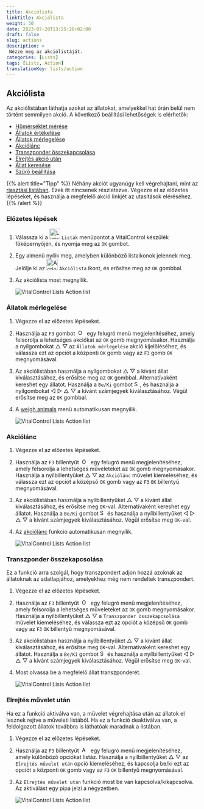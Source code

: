 ```yaml
---
title: Akciólista
linkTitle: Akciólista
weight: 30
date: 2023-07-28T13:25:28+02:00
draft: false
slug: actions
description: >
 Nézze meg az akciólistáját.
categories: [Lists]
tags: [Lists, Action]
translationKey: lists/action
---
```

## Akciólista

Az akciólistában láthatja azokat az állatokat, amelyekkel hat órán belül nem történt semmilyen akció. A következő beállítási lehetőségek is elérhetők:

- [Hőmérséklet mérése](../alarm/#take-temperature)
- [Állatok értékelése](../alarm/#rate-animal)
- [Állatok mérlegelése](#weigh-animals)
- [Akciólánc](#chain-of-action)
- [Transzponder összekapcsolása](#link-transponder)
- [Elrejtés akció után](#hide-after-action)
- [Állat keresése](../alarm/#search-animal)
- [Szűrő beállítása](../alarm/#set-filter)

{{% alert title="Tipp" %}}
Néhány akciót ugyanúgy kell végrehajtani, mint az [riasztási listában](../alarm). Ezek itt nincsenek részletezve. Végezze el az előzetes lépéseket, és használja a megfelelő akció linkjét az utasítások eléréséhez.
{{% /alert %}}

### Előzetes lépések

1. Válassza ki a <img src="/icons/main/lists.svg" width="28" align="bottom" alt="Lists" />  `Listák` menüpontot a VitalControl készülék főképernyőjén, és nyomja meg az `OK` gombot.

2. Egy almenü nyílik meg, amelyben különböző listaikonok jelennek meg. Jelölje ki az <img src="/icons/lists/actionlist.svg" width="30" align="bottom" alt="Action list" /> `Akciólista` ikont, és erősítse meg az `OK` gombbal.

3. Az akciólista most megnyílik.

   ![VitalControl Lists Action list](../images/firststeps3.png "Előzetes lépések")

### Állatok mérlegelése

1. Végezze el az előzetes lépéseket.

2. Használja az `F3` gombot &nbsp;<img src="/icons/footer/open-popup.svg" width="15" align="bottom" alt="Open popup" />&nbsp; egy felugró menü megjelenítéséhez, amely felsorolja a lehetséges akciókat az `OK` gomb megnyomásakor. Használja a nyílgombokat △ ▽ az `Állatok mérlegelése` akció kijelöléséhez, és válassza ezt az opciót a központi `OK` gomb vagy az `F3` gomb `OK` megnyomásával.

3. Az akciólistában használja a nyílgombokat △ ▽ a kívánt állat kiválasztásához, és erősítse meg az `OK` gombbal. Alternatívaként kereshet egy állatot. Használja a `Be/Ki` gombot <img src="/icons/footer/search.svg" width="15" align="bottom" alt="Search" />, és használja a nyílgombokat ◁ ▷ △ ▽ a kívánt számjegyek kiválasztásához. Végül erősítse meg az `OK` gombbal.


4. A [weigh animals](..) menü automatikusan megnyílik.

   ![VitalControl Lists Action list](../images/weightanimals.png "Weigh animals")

### Akciólánc

1. Végezze el az előzetes lépéseket.

2. Használja az `F3` billentyűt &nbsp;<img src="/icons/footer/open-popup.svg" width="15" align="bottom" alt="Open popup" />&nbsp; egy felugró menü megjelenítéséhez, amely felsorolja a lehetséges műveleteket az `OK` gomb megnyomásakor. Használja a nyílbillentyűket △ ▽ az `Akciólánc` művelet kiemeléséhez, és válassza ezt az opciót a középső `OK` gomb vagy az `F3` `OK` billentyű megnyomásával.

3. Az akciólistában használja a nyílbillentyűket △ ▽ a kívánt állat kiválasztásához, és erősítse meg `OK`-val. Alternatívaként kereshet egy állatot. Használja a `Be/Ki` gombot <img src="/icons/footer/search.svg" width="15" align="bottom" alt="Search" /> és használja a nyílbillentyűket ◁ ▷ △ ▽ a kívánt számjegyek kiválasztásához. Végül erősítse meg `OK`-val.

4. Az [akciólánc](../../chain-of-actions) funkció automatikusan megnyílik.

   ![VitalControl Lists Action list](../images/chainofaction.png "Chain of action")

### Transzponder összekapcsolása

Ez a funkció arra szolgál, hogy transzpondert adjon hozzá azoknak az állatoknak az adatlapjához, amelyekhez még nem rendeltek transzpondert.

1. Végezze el az előzetes lépéseket.

2. Használja az `F3` billentyűt &nbsp;<img src="/icons/footer/open-popup.svg" width="15" align="bottom" alt="Open popup" />&nbsp; egy felugró menü megjelenítéséhez, amely felsorolja a lehetséges műveleteket az `OK` gomb megnyomásakor. Használja a nyílbillentyűket △ ▽ a `Transzponder összekapcsolása` művelet kiemeléséhez, és válassza ezt az opciót a középső `OK` gomb vagy az `F3` `OK` billentyű megnyomásával.

3. Az akciólistában használja a nyílbillentyűket △ ▽ a kívánt állat kiválasztásához, és erősítse meg `OK`-val. Alternatívaként kereshet egy állatot. Használja a `Be/Ki` gombot <img src="/icons/footer/search.svg" width="15" align="bottom" alt="Search" /> és használja a nyílbillentyűket ◁ ▷ △ ▽ a kívánt számjegyek kiválasztásához. Végül erősítse meg `OK`-val.

4. Most olvassa be a megfelelő állat transzponderét.

   ![VitalControl Lists Action list](../images/linktransponder.png "Link transponder")

### Elrejtés művelet után

Ha ez a funkció aktiválva van, a művelet végrehajtása után az állatok el lesznek rejtve a műveleti listából. Ha ez a funkció deaktiválva van, a feldolgozott állatok továbbra is láthatóak maradnak a listában.

1. Végezze el az előzetes lépéseket.

2. Használja az `F3` billentyűt &nbsp;<img src="/icons/footer/open-popup.svg" width="15" align="bottom" alt="Actions" />&nbsp; egy felugró menü megjelenítéséhez, amely különböző opciókat listáz. Használja a nyílbillentyűket △ ▽ az `Elrejtés művelet után` opció kiemeléséhez, és kapcsolja be/ki ezt az opciót a központi `OK` gomb vagy az `F3` `OK` billentyű megnyomásával.

3. Az `Elrejtés művelet után` funkció most be van kapcsolva/kikapcsolva. Az aktiválást egy pipa jelzi a négyzetben.

   ![VitalControl Lists Action list](../images/hideafteraction.png "Elrejtés művelet után")
